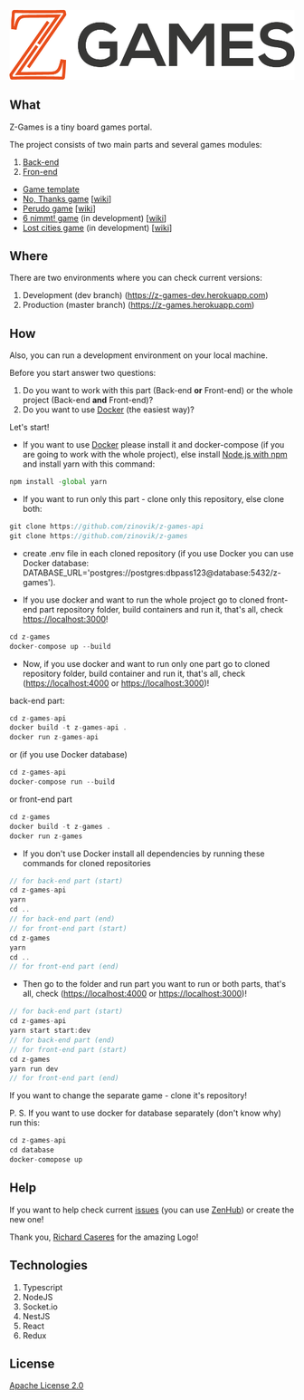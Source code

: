 ![img](./logo.png)

## What ##

Z-Games is a tiny board games portal.

The project consists of two main parts and several games modules:
1. [Back-end](https://github.com/zinovik/z-games-api)
2. [Fron-end](https://github.com/zinovik/z-games)
- [Game template](https://github.com/zinovik/z-games-base-game)
- [No, Thanks game](https://github.com/zinovik/z-games-no-thanks) [[wiki](https://en.wikipedia.org/wiki/No_Thanks!_(game))]
- [Perudo game](https://github.com/zinovik/z-games-perudo) [[wiki](https://en.wikipedia.org/wiki/Dudo)]
- [6 nimmt! game](https://github.com/zinovik/z-games-six-nimmt) (in development) [[wiki](https://en.wikipedia.org/wiki/6_Nimmt!)]
- [Lost cities game](https://github.com/zinovik/z-games-lost-cities) (in development) [[wiki](https://en.wikipedia.org/wiki/Lost_Cities)]

## Where ##

There are two environments where you can check current versions:
1. Development (dev branch) (https://z-games-dev.herokuapp.com)
2. Production (master branch) (https://z-games.herokuapp.com)

## How ###

Also, you can run a development environment on your local machine.

Before you start answer two questions:
1. Do you want to work with this part (Back-end **or** Front-end) or the whole project (Back-end **and** Front-end)?
2. Do you want to use [Docker](https://docker.com) (the easiest way)?

Let's start!

- If you want to use [Docker](https://docker.com) please install it and docker-compose (if you are going to work with the whole project), else install [Node.js with npm](https://nodejs.org) and install yarn with this command:

```js
npm install -global yarn
```

- If you want to run only this part - clone only this repository, else clone both:

```js
git clone https://github.com/zinovik/z-games-api
git clone https://github.com/zinovik/z-games
```

- create .env file in each cloned repository (if you use Docker you can use Docker database: DATABASE_URL='postgres://postgres:dbpass123@database:5432/z-games').

- If you use docker and want to run the whole project go to cloned front-end part repository folder, build containers and run it, that's all, check [https://localhost:3000](https://localhost:3000)!

```js
cd z-games
docker-compose up --build
```

- Now, if you use docker and want to run only one part go to cloned repository folder, build container and run it, that's all, check ([https://localhost:4000](https://localhost:4000) or [https://localhost:3000](https://localhost:3000))!

back-end part:

```js
cd z-games-api
docker build -t z-games-api .
docker run z-games-api
```

or (if you use Docker database)

```js
cd z-games-api
docker-compose run --build
```

or front-end part

```js
cd z-games
docker build -t z-games .
docker run z-games
```

- If you don't use Docker install all dependencies by running these commands for cloned repositories

```js
// for back-end part (start)
cd z-games-api
yarn
cd ..
// for back-end part (end)
// for front-end part (start)
cd z-games
yarn
cd ..
// for front-end part (end)
```

- Then go to the folder and run part you want to run or both parts, that's all, check ([https://localhost:4000](https://localhost:4000) or [https://localhost:3000](https://localhost:3000))!

```js
// for back-end part (start)
cd z-games-api
yarn start start:dev
// for back-end part (end)
// for front-end part (start)
cd z-games
yarn run dev
// for front-end part (end)
```

If you want to change the separate game - clone it's repository!

P. S. If you want to use docker for database separately (don't know why) run this:
```js
cd z-games-api
cd database
docker-comopose up
```

## Help ##

If you want to help check current [issues](https://github.com/zinovik/z-games-api/issues) (you can use [ZenHub](https://zenhub.com)) or create the new one!

Thank you, [Richard Caseres](https://github.com/richardbmx) for the amazing Logo!

## Technologies ##

1. Typescript
2. NodeJS
3. Socket.io
4. NestJS
5. React
6. Redux

## License ##

[Apache License 2.0](/LICENSE)
